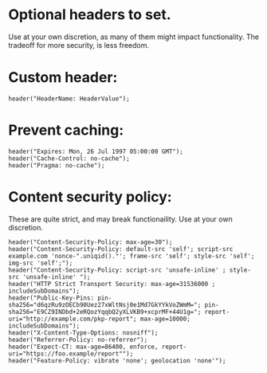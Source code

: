 	

# Optional headers to set. 

Use at your own discretion, as many of them might impact functionality. The tradeoff for more security, is less freedom.

# Custom header:

```
header("HeaderName: HeaderValue");
```
	 
# Prevent caching:
```
header("Expires: Mon, 26 Jul 1997 05:00:00 GMT");
header("Cache-Control: no-cache");
header("Pragma: no-cache");
```
	 
# Content security policy: 
These are quite strict, and may break functionaility. Use at your own discretion.

```
header("Content-Security-Policy: max-age=30");
header("Content-Security-Policy: default-src 'self'; script-src example.com 'nonce-".uniqid()."'; frame-src 'self'; style-src 'self'; img-src 'self';");
header("Content-Security-Policy: script-src 'unsafe-inline' ; style-src 'unsafe-inline' ");
header("HTTP Strict Transport Security: max-age=31536000 ; includeSubDomains");
header("Public-Key-Pins: pin-sha256="d6qzRu9zOECb90Uez27xWltNsj0e1Md7GkYYkVoZWmM="; pin-sha256="E9CZ9INDbd+2eRQozYqqbQ2yXLVKB9+xcprMF+44U1g="; report-uri="http://example.com/pkp-report"; max-age=10000; includeSubDomains");
header("X-Content-Type-Options: nosniff"); 
header("Referrer-Policy: no-referrer");
header("Expect-CT: max-age=86400, enforce, report-uri="https://foo.example/report"");
header("Feature-Policy: vibrate 'none'; geolocation 'none'");
```
	 
